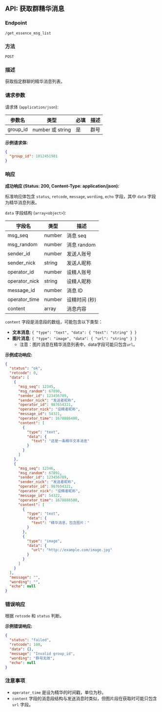 ## API: 获取群精华消息

### Endpoint
`/get_essence_msg_list`

### 方法
`POST`

### 描述
获取指定群聊的精华消息列表。

### 请求参数

请求体 (`application/json`):

| 参数名   | 类型             | 必填 | 描述     |
| -------- | ---------------- | ---- | -------- |
| group_id | number 或 string | 是   | 群号     |

**示例请求体:**

```json
{
  "group_id": 1012451981
}
```

### 响应

**成功响应 (Status: 200, Content-Type: application/json):**

标准响应体包含 `status`, `retcode`, `message`, `wording`, `echo` 字段，其中 `data` 字段为精华消息列表。

`data` 字段结构 (`array<object>`):

| 字段名        | 类型    | 描述         |
| ------------- | ------- | ------------ |
| msg_seq       | number  | 消息 seq     |
| msg_random    | number  | 消息 random  |
| sender_id     | number  | 发送人账号   |
| sender_nick   | string  | 发送人昵称   |
| operator_id   | number  | 设精人账号   |
| operator_nick | string  | 设精人昵称   |
| message_id    | number  | 消息 ID      |
| operator_time | number  | 设精时间 (秒)|
| content       | array   | 消息内容     |

`content` 字段是消息段的数组，可能包含以下类型：

*   **文本消息**: `{ "type": "text", "data": { "text": "string" } }`
*   **图片消息**: `{ "type": "image", "data": { "url": "string" } }`
    *   注意：图片消息在精华消息列表中，data字段可能只包含`url`。

**示例成功响应:**

```json
{
  "status": "ok",
  "retcode": 0,
  "data": [
    {
      "msg_seq": 12345,
      "msg_random": 67890,
      "sender_id": 123456789,
      "sender_nick": "发送者昵称",
      "operator_id": 987654321,
      "operator_nick": "设精者昵称",
      "message_id": 54321,
      "operator_time": 1678886400,
      "content": [
        {
          "type": "text",
          "data": {
            "text": "这是一条精华文本消息"
          }
        }
      ]
    },
    {
      "msg_seq": 12346,
      "msg_random": 67891,
      "sender_id": 123456789,
      "sender_nick": "发送者昵称",
      "operator_id": 987654321,
      "operator_nick": "设精者昵称",
      "message_id": 54322,
      "operator_time": 1678886500,
      "content": [
        {
          "type": "text",
          "data": {
            "text": "精华消息，包含图片："
          }
        },
        {
          "type": "image",
          "data": {
            "url": "http://example.com/image.jpg"
          }
        }
      ]
    }
  ],
  "message": "",
  "wording": "",
  "echo": null
}
```

### 错误响应

根据 `retcode` 和 `status` 判断。

**示例错误响应:**

```json
{
  "status": "failed",
  "retcode": 100,
  "data": {},
  "message": "Invalid group_id",
  "wording": "群号无效",
  "echo": null
}
```

### 注意事项

*   `operator_time` 是设为精华的时间戳，单位为秒。
*   `content` 字段的消息段结构与发送消息时类似，但图片段在获取时可能只包含 `url` 字段。
